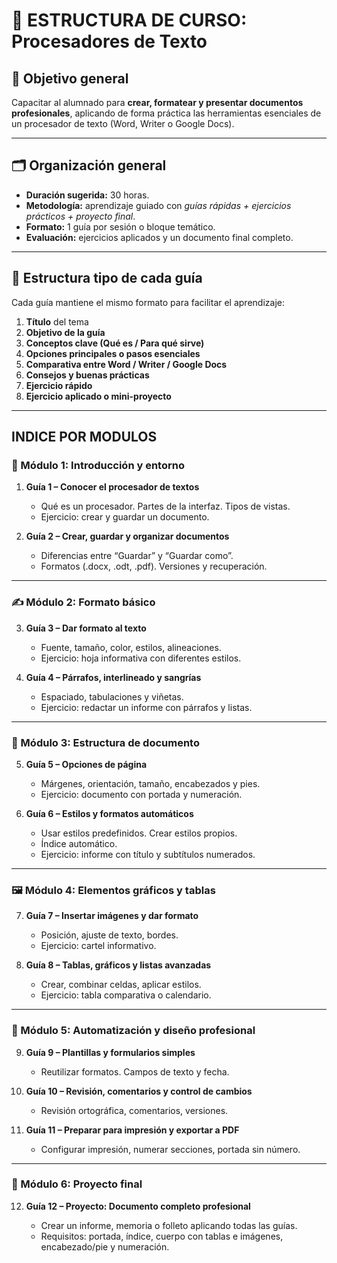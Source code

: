 # 🧭 ESTRUCTURA DE CURSO: **Procesadores de Texto**

## 🎯 **Objetivo general**

Capacitar al alumnado para **crear, formatear y presentar documentos profesionales**, aplicando de forma práctica las herramientas esenciales de un procesador de texto (Word, Writer o Google Docs).

---

## 🗂️ **Organización general**

* **Duración sugerida:** 30 horas.
* **Metodología:** aprendizaje guiado con *guías rápidas + ejercicios prácticos + proyecto final*.
* **Formato:** 1 guía por sesión o bloque temático.
* **Evaluación:** ejercicios aplicados y un documento final completo.

---

## 🧩 **Estructura tipo de cada guía**

Cada guía mantiene el mismo formato para facilitar el aprendizaje:

1. **Título** del tema
2. **Objetivo de la guía**
3. **Conceptos clave (Qué es / Para qué sirve)**
4. **Opciones principales o pasos esenciales**
5. **Comparativa entre Word / Writer / Google Docs**
6. **Consejos y buenas prácticas**
7. **Ejercicio rápido**
8. **Ejercicio aplicado o mini-proyecto**

---
## INDICE POR MODULOS


### 🧱 Módulo 1: Introducción y entorno

1. **Guía 1 – Conocer el procesador de textos**

   * Qué es un procesador. Partes de la interfaz. Tipos de vistas.
   * Ejercicio: crear y guardar un documento.

2. **Guía 2 – Crear, guardar y organizar documentos**

   * Diferencias entre “Guardar” y “Guardar como”.
   * Formatos (.docx, .odt, .pdf). Versiones y recuperación.

---

### ✍️ Módulo 2: Formato básico

3. **Guía 3 – Dar formato al texto**

   * Fuente, tamaño, color, estilos, alineaciones.
   * Ejercicio: hoja informativa con diferentes estilos.

4. **Guía 4 – Párrafos, interlineado y sangrías**

   * Espaciado, tabulaciones y viñetas.
   * Ejercicio: redactar un informe con párrafos y listas.

---

### 🧾 Módulo 3: Estructura de documento

5. **Guía 5 – Opciones de página**

   * Márgenes, orientación, tamaño, encabezados y pies.
   * Ejercicio: documento con portada y numeración.

6. **Guía 6 – Estilos y formatos automáticos**

   * Usar estilos predefinidos. Crear estilos propios.
   * Índice automático.
   * Ejercicio: informe con título y subtítulos numerados.

---

### 🖼️ Módulo 4: Elementos gráficos y tablas

7. **Guía 7 – Insertar imágenes y dar formato**

   * Posición, ajuste de texto, bordes.
   * Ejercicio: cartel informativo.

8. **Guía 8 – Tablas, gráficos y listas avanzadas**

   * Crear, combinar celdas, aplicar estilos.
   * Ejercicio: tabla comparativa o calendario.

---

### 🧩 Módulo 5: Automatización y diseño profesional

9. **Guía 9 – Plantillas y formularios simples**

   * Reutilizar formatos. Campos de texto y fecha.

10. **Guía 10 – Revisión, comentarios y control de cambios**

    * Revisión ortográfica, comentarios, versiones.

11. **Guía 11 – Preparar para impresión y exportar a PDF**

    * Configurar impresión, numerar secciones, portada sin número.

---

### 🧮 Módulo 6: Proyecto final

12. **Guía 12 – Proyecto: Documento completo profesional**

    * Crear un informe, memoria o folleto aplicando todas las guías.
    * Requisitos: portada, índice, cuerpo con tablas e imágenes, encabezado/pie y numeración.






